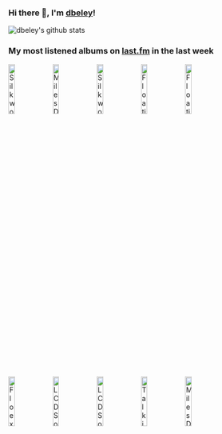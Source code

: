 ### Hi there 👋, I'm [dbeley](https://dbeley.ovh/en)!

![dbeley's github stats](https://github-readme-stats.vercel.app/api?username=dbeley)

### My most listened albums on [last.fm](https://www.last.fm/user/d_beley) in the last week

[<img src='https://lastfm.freetls.fastly.net/i/u/300x300/bc2b35e3fedda88361b2f03f6d04ef5f.jpg' width='16%' height='16%' alt='Silkworm - Firewater'>](https://www.last.fm/music/silkworm/firewater)&nbsp;
[<img src='https://lastfm.freetls.fastly.net/i/u/300x300/ccff38c96cfd4ae291d8d8347bec4257.png' width='16%' height='16%' alt='Miles Davis - Bitches Brew'>](https://www.last.fm/music/miles%2bdavis/bitches%2bbrew)&nbsp;
[<img src='https://lastfm.freetls.fastly.net/i/u/300x300/f11989bf9c8c4f10cf36ab7dd43f542b.png' width='16%' height='16%' alt='Silkworm - Libertine'>](https://www.last.fm/music/silkworm/libertine)&nbsp;
[<img src='https://lastfm.freetls.fastly.net/i/u/300x300/56777d5a43b897e8dd7552b5698fbeb1.jpg' width='16%' height='16%' alt='Floating Points - Crush'>](https://www.last.fm/music/floating%2bpoints/crush)&nbsp;
[<img src='https://lastfm.freetls.fastly.net/i/u/300x300/98fe1bb9d01d39e527a33b40634d1cf8.jpg' width='16%' height='16%' alt='Floating Points, Pharoah Sanders & London Symphony Orchestra - Promises'>](https://www.last.fm/music/floating%2bpoints%252c%2bpharoah%2bsanders%2b%2526%2blondon%2bsymphony%2borchestra/promises)&nbsp;
<br>
[<img src='https://lastfm.freetls.fastly.net/i/u/300x300/b0803415ac484885900706f00256e6a6.png' width='16%' height='16%' alt='Floex - Zorya'>](https://www.last.fm/music/floex/zorya)&nbsp;
[<img src='https://lastfm.freetls.fastly.net/i/u/300x300/62e79d7331b34ea9ced494570a2fe797.png' width='16%' height='16%' alt='LCD Soundsystem - Sound Of Silver'>](https://www.last.fm/music/lcd%2bsoundsystem/sound%2bof%2bsilver)&nbsp;
[<img src='https://lastfm.freetls.fastly.net/i/u/300x300/820b80a823f8487089e4f9564750e16e.png' width='16%' height='16%' alt='LCD Soundsystem - This Is Happening'>](https://www.last.fm/music/lcd%2bsoundsystem/this%2bis%2bhappening)&nbsp;
[<img src='https://lastfm.freetls.fastly.net/i/u/300x300/141fd517ba5d40838d21f82bb9b26149.png' width='16%' height='16%' alt='Talking Heads - Speaking in Tongues'>](https://www.last.fm/music/talking%2bheads/speaking%2bin%2btongues)&nbsp;
[<img src='https://lastfm.freetls.fastly.net/i/u/300x300/6c4bd4762da94373bb3dee299296246b.jpg' width='16%' height='16%' alt='Miles Davis - Get Up With It'>](https://www.last.fm/music/miles%2bdavis/get%2bup%2bwith%2bit)&nbsp;
<br>

